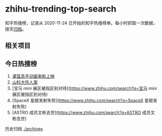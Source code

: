# zhihu-trending-top-search

知乎热搜榜，记录从 2020-11-24
日开始的知乎热搜榜单。每小时抓取一次数据，按天[归档](./archives)。

## 相关项目

## 今日热搜榜

<!-- BEGIN -->
<!-- 最后更新时间 Fri Apr 21 2023 09:58:41 GMT+0800 (China Standard Time) -->

1. [灌篮高手动画电影上映](https://www.zhihu.com/search?q=灌篮高手动画电影上映)
1. [山科大伤人案](https://www.zhihu.com/search?q=山科大伤人案)
1. [宝马 mini 展区被指区别对待](https://www.zhihu.com/search?q=宝马 mini
   展区被指区别对待)
1. [SpaceX 星舰发射失败](https://www.zhihu.com/search?q=SpaceX 星舰发射失败)
1. [ASTRO 成员文彬去世](https://www.zhihu.com/search?q=ASTRO 成员文彬去世)

<!-- END -->

历史归档 [./archives](./archives)
